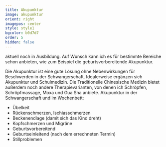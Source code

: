 ```yaml
---
title: Akupunktur
image: akupunktur
orient: right
imagepos: center
style: style1
bgcolor: b0d7d7
order: 5
hidden: false
---
```

aktuell noch in Ausbildung. Auf Wunsch kann ich es für bestimmte Bereiche schon anbieten, wie zum Beispiel die geburtsvorbereitende Akupunktur.

Die Akupunktur ist eine gute Lösung ohne Nebenwirkungen für Beschwerden in der Schwangerschaft. Idealerweise ergänzen sich Akupunktur und Schulmedizin. Die Traditionelle Chinesische Medizin bietet außerdem noch andere Therapievarianten, von denen ich Schröpfen, Schröpfmassage, Moxa und Gua Sha anbiete.
Akupunktur in der Schwangerschaft und im Wochenbett:

* Übelkeit
* Rückenschmerzen, Ischiasschmerzen
* Beckenendlage (damit sich das Kind dreht)
* Kopfschmerzen und Migräne
* Geburtsvorbereitend
* Geburtseinleitend (nach dem errechneten Termin)
* Stillproblemen
